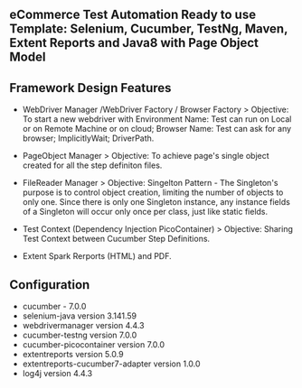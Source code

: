 ## eCommerce Test Automation Ready to use Template: Selenium, Cucumber, TestNg, Maven, Extent Reports and Java8 with Page Object Model
## Framework Design Features 

- WebDriver Manager /WebDriver Factory / Browser Factory  >  	Objective: To start a new webdriver with 
																															Environment Name: Test can run on Local or on Remote Machine or on cloud;
																															Browser Name: Test can ask for any browser; ImplicitlyWait; DriverPath.
																															
- PageObject Manager 	>  Objective: To achieve page's single object created for all the step definiton files. 

- FileReader Manager 	>  Objective: Singelton Pattern - The Singleton's purpose is to control object creation, limiting the number of objects to only one. Since there is only one Singleton instance, any instance fields of a Singleton will occur only once per class, just like static fields. 

- Test Context (Dependency Injection PicoContainer)	> Objective: Sharing Test Context between Cucumber Step Definitions.

- Extent Spark Rerports (HTML) and PDF.

## Configuration

- cucumber - 7.0.0
- selenium-java version 3.141.59
- webdrivermanager version 4.4.3
- cucumber-testng version 7.0.0
- cucumber-picocontainer version 7.0.0
- extentreports version 5.0.9
- extentreports-cucumber7-adapter version 1.0.0
- log4j version 4.4.3
